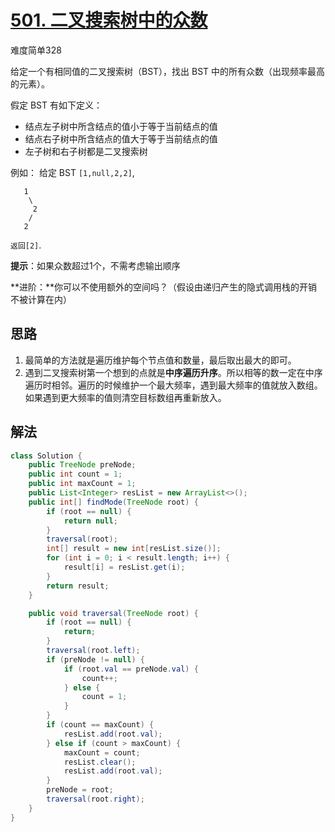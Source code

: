 # [501. 二叉搜索树中的众数](https://leetcode-cn.com/problems/find-mode-in-binary-search-tree/)

难度简单328

给定一个有相同值的二叉搜索树（BST），找出 BST 中的所有众数（出现频率最高的元素）。

假定 BST 有如下定义：

- 结点左子树中所含结点的值小于等于当前结点的值
- 结点右子树中所含结点的值大于等于当前结点的值
- 左子树和右子树都是二叉搜索树

例如：
给定 BST `[1,null,2,2]`,

```
   1
    \
     2
    /
   2
```

`返回[2]`.

**提示**：如果众数超过1个，不需考虑输出顺序

**进阶：**你可以不使用额外的空间吗？（假设由递归产生的隐式调用栈的开销不被计算在内）

## 思路

1. 最简单的方法就是遍历维护每个节点值和数量，最后取出最大的即可。
2. 遇到二叉搜索树第一个想到的点就是**中序遍历升序**。所以相等的数一定在中序遍历时相邻。遍历的时候维护一个最大频率，遇到最大频率的值就放入数组。如果遇到更大频率的值则清空目标数组再重新放入。

## 解法

```java
class Solution {
    public TreeNode preNode;
    public int count = 1;
    public int maxCount = 1;
    public List<Integer> resList = new ArrayList<>();
    public int[] findMode(TreeNode root) {
        if (root == null) {
            return null;
        }
        traversal(root);
        int[] result = new int[resList.size()];
        for (int i = 0; i < result.length; i++) {
            result[i] = resList.get(i);
        }
        return result;
    }

    public void traversal(TreeNode root) {
        if (root == null) {
            return;
        }
        traversal(root.left);
        if (preNode != null) {
            if (root.val == preNode.val) {
                count++;
            } else {
                count = 1;
            }
        }
        if (count == maxCount) {
            resList.add(root.val);
        } else if (count > maxCount) {
            maxCount = count;
            resList.clear();
            resList.add(root.val);
        }
        preNode = root;
        traversal(root.right);
    }
}
```

